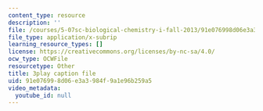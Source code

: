 ```yaml
---
content_type: resource
description: ''
file: /courses/5-07sc-biological-chemistry-i-fall-2013/91e076998d06e3a3984f9a1e96b259a5_taCtV7gVKdI.srt
file_type: application/x-subrip
learning_resource_types: []
license: https://creativecommons.org/licenses/by-nc-sa/4.0/
ocw_type: OCWFile
resourcetype: Other
title: 3play caption file
uid: 91e07699-8d06-e3a3-984f-9a1e96b259a5
video_metadata:
  youtube_id: null
---
```

